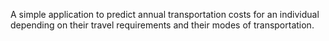 A simple application to predict annual transportation costs for an individual depending on their travel requirements and their modes of transportation.
